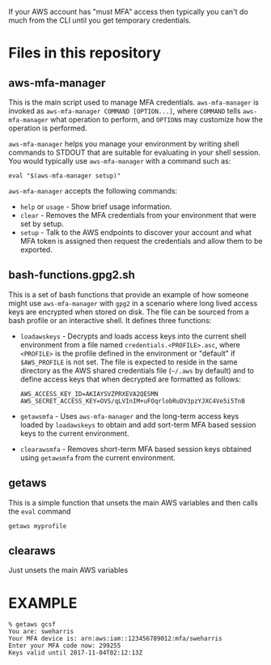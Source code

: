 If your AWS account has "must MFA" access then typically you can't do
much from the CLI until you get temporary credentials.

# Files in this repository

## aws-mfa-manager

This is the main script used to manage MFA credentials.  `aws-mfa-manager`
is invoked as `aws-mfa-manager COMMAND [OPTION...]`, where `COMMAND`
tells `aws-mfa-manager` what operation to perform, and `OPTION`s may
customize how the operation is performed.

`aws-mfa-manager` helps you manage your environment by writing shell
commands to STDOUT that are suitable for evaluating in your shell session.
You would typically use `aws-mfa-manager` with a command such as:

    eval "$(aws-mfa-manager setup)"

`aws-mfa-manager` accepts the following commands:

* `help` or `usage` - Show brief usage information.
* `clear` - Removes the MFA credentials from your environment that were set
  by setup.
* `setup` - Talk to the AWS endpoints to discover your account and what
  MFA token is assigned then request the credentials and allow them to be
  exported.

## bash-functions.gpg2.sh

This is a set of bash functions that provide an example of how someone
might use `aws-mfa-manager` with `gpg2` in a scenario where long lived
access keys are encrypted when stored on disk.  The file can be sourced
from a bash profile or an interactive shell.  It defines three functions:

* `loadawskeys` - Decrypts and loads access keys into the current
  shell environment from a file named `credentials.<PROFILE>.asc`, where
  `<PROFILE>` is the profile defined in the environment or "default" if
  `$AWS_PROFILE` is not set.  The file is expected to reside in the same
  directory as the AWS shared credentials file (`~/.aws` by default) and
  to define access keys that when decrypted are formatted as follows:

    ```
    AWS_ACCESS_KEY_ID=AKIAYSVZPRXEVA2QESMN
    AWS_SECRET_ACCESS_KEY=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
    ```

* `getawsmfa` - Uses `aws-mfa-manager` and the long-term access keys loaded
  by `loadawskeys` to obtain and add sort-term MFA based session keys to
  the current environment.

* `clearawsmfa` - Removes short-term MFA based session keys obtained using
  `getawsmfa` from the current environment.

## getaws

This is a simple function that unsets the main AWS variables
and then calls the `eval` command

    getaws myprofile

## clearaws

Just unsets the main AWS variables


# EXAMPLE

    % getaws gcsf
    You are: sweharris
    Your MFA device is: arn:aws:iam::123456789012:mfa/sweharris
    Enter your MFA code now: 299255
    Keys valid until 2017-11-04T02:12:13Z
